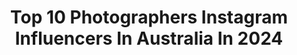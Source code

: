 ---
title: Top 10 Photographers Instagram Influencers In Australia In 2024
description: >-
  Find top photographers Instagram influencers in Australia in 2024. Most popular hashtags: #australia #wathedreamstate #visitaustralia #earthfocus.
platform: Instagram
hits: 550
text_top: Discover the most popular Instagram profiles on inBeat.
text_bottom: Our platform aggregates 550 Instagram influencers like this in Australia for you to pitch.
profiles:
  - username: "holyshitthatsgood"
    fullname: >-
      Talia Komaike
    bio: >-
      Adventurer/creator/snowboarder/ramen addict/Leo/photographer/@insta360 ↟ 📍Australia, Gold Coast Talia.komaike@hotmail.com
    location: "Australia"
    followers: 83864
    engagement: 1624
    commentsToLikes: 0.019586
    id: ck5hffttmx9sj0i11ct2kkyzd
    verified: false
    hashtags: "#snowboard, #insta360, #canada, #explorebc"
  - username: "sagharkitchen"
    fullname: >-
      Saghar’s Kitchen
    bio: >-
      Food inspiration. Recipe stylist. Photographer “Vegetarian who loves to cook” Email: info@sagharkitchen.com
    location: "Australia"
    followers: 22410
    engagement: 427
    commentsToLikes: 0.202447
    id: ck5bvxesykl770i118lwjmm4g
    verified: false
    hashtags: "#tasty, #letscookvegan, #vegetarianrecipes, #f52grams"
  - username: "chad_gerber"
    fullname: >-
      Chad Gerber
    bio: >-
      📷photographer / filmmaker 🌊from perth, western australia ✉️chad.gerber@hotmail.com 📽️new cinematic arctic circle film link below
    location: "Australia"
    followers: 25087
    engagement: 587
    commentsToLikes: 0.073816
    id: ck15s2aodavpu0i19pudbg6sw
    verified: false
    hashtags: "#cinematic, #voyaged, #westernaustralia, #beautifuldestinations"
  - username: "blntpencil"
    fullname: >-
      blntpencil
    bio: >-
      Photographer & Digital Artist 📸 📍South Australia ⬇️ Website and Shop ⬇️
    location: "Australia"
    followers: 68971
    engagement: 437
    commentsToLikes: 0.040967
    id: ck137dziwb2dm0i19ae6b3ehh
    verified: false
    hashtags: "#glamadelaide, #fleurieupeninsula, #longexpo, #earthpix"
  - username: "jackcareedy"
    fullname: >-
      Australian Photographer🇦🇺🦘
    bio: >-
      Founder of @photobomb.mediaa 📸💣 Photographer & Filmmaker🎥 Email or DM for Business💼
    location: "Australia"
    followers: 13079
    engagement: 513
    commentsToLikes: 0.096954
    id: ck8tdqevm4e6p0j782krnwm5p
    verified: false
    hashtags: "#newyorkcity, #yosemite"
  - username: "miradewinter"
    fullname: >-
      mira | travel creator
    bio: >-
      ♑︎ photographer | videographer | aerial ⋒ creating memories - now in Bali » info@miradewinter.com » daily reels
    location: "Australia"
    followers: 3938
    engagement: 626
    commentsToLikes: 0.139536
    id: ckap9x9fotx9u0i789k9nakxa
    verified: false
    hashtags: "#choosephilippines, #sonyshooter, #djiglobal, #wathedreamstate"
  - username: "juliaxeats"
    fullname: >-
      SYDNEY FOODIE || JULIA
    bio: >-
      📍Sydney | 📸 Photographer | 💡Content Creator ❣️ DM for collabs, rates or email 📩 💌 juliaxeats@gmail.com 🎥 New YouTube Videos every Sunday ⬇️
    location: "Australia"
    followers: 9799
    engagement: 617
    commentsToLikes: 0.226663
    id: clm70aylhgrsp0j08cjulggxv
    verified: false
    hashtags: "#foodreview, #buzzfeedtasty, #sydneyfoodie, #f52community"
  - username: "aviation_tommy_"
    fullname: >-
      Tommy NG
    bio: >-
      Hey 👋🏻 Aviation Photographer | 📍Adelaide
    location: "Australia"
    followers: 31920
    engagement: 1005
    commentsToLikes: 0.011361
    id: ck0w5f3io3c8c0i191m7282ut
    verified: false
    hashtags: "#a350xwb, #aviationspotter, #airport, #canonaustralia"
  - username: "baxterbackpacks"
    fullname: >-
      Alex Baxter • Road Tripping Australia Solo 🚙
    bio: >-
      🦘 • Australian travel blogger/photographer 🚙 • Completing a lap of AUS in 2024 ✍🏼 • My blog and other links👇🏼
    location: "Australia"
    followers: 8848
    engagement: 1187
    commentsToLikes: 0.255990
    id: closmiwwimu5a0j08l7uwp7hl
    verified: false
    hashtags: "#wathedreamstate, #travelaustralia, #exploreaustralia, #karijini"
  - username: "missbcreative"
    fullname: >-
      Barbara Smirniotis
    bio: >-
      ☼ Capturing earths magic ✨ ㅿ Travel Photographer / Fashion / Lifestyle🦋 ♒︎ @thetalentsociety @planetopedia ꕤ barbarasmirniotis@hotmail.com 📍Sydney
    location: "Australia"
    followers: 5629
    engagement: 2770
    commentsToLikes: 0.144888
    id: ckaoybsoogufk0i78w93ptjat
    verified: false
    hashtags: "#magicalmoments, #womenwhohike, #ig, #dreamtraveler"
---